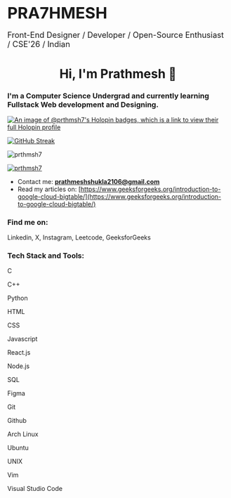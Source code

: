 <h1 style="font-size: 36px; margin-bottom: 10px;">PRA7HMESH</h1>
<p style="font-size: 18px;">Front-End Designer / Developer / Open-Source Enthusiast / CSE'26 / Indian</p>
</header>

<h1 align="center">Hi, I'm Prathmesh 👋</h1>
<h3>I'm a Computer Science Undergrad and currently learning Fullstack Web development and Designing.</h3>


[![An image of @prthmsh7's Holopin badges, which is a link to view their full Holopin profile](https://holopin.me/prthmsh7)](https://holopin.io/@prthmsh7)

<a href="https://git.io/streak-stats"><img src="https://streak-stats.demolab.com?user=prthmsh7&theme=dark&border_radius=25&date_format=M%20j%5B%2C%20Y%5D&card_width=500" alt="GitHub Streak" /></a>

<p align="left"> <img src="https://komarev.com/ghpvc/?username=prthmsh7&label=Profile%20views&color=0e75b6&style=flat" alt="prthmsh7" /> </p>

<p align="left"> <a href="https://github.com/ryo-ma/github-profile-trophy"><img src="https://github-profile-trophy.vercel.app/?username=prthmsh7" alt="prthmsh7" /></a> </p>

- Contact me: **prathmeshshukla2106@gmail.com**
- Read my articles on: [https://www.geeksforgeeks.org/introduction-to-google-cloud-bigtable/](https://www.geeksforgeeks.org/introduction-to-google-cloud-bigtable/)

<h3 align="left">Find me on:</h3>
<P>Linkedin, X, Instagram, Leetcode, GeeksforGeeks</P>

<h3 align="left">Tech Stack and Tools:</h3>
<p>C</p>
<p>C++</p>
<p>Python</p>
<p>HTML</p>
<p>CSS</p>
<p>Javascript</p>
<p>React.js</p>
<p>Node.js</p>
<p>SQL</p>
<p>Figma</p>
<p>Git</p>
<p>Github</p>
<p>Arch Linux</p>
<p>Ubuntu</p>
<p>UNIX</p>
<p>Vim</p>
<p>Visual Studio Code</p>
